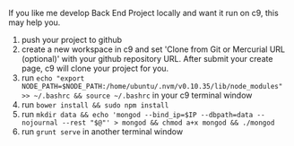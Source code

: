If you like me develop Back End Project locally and want it run on c9, this may help you.

1. push your project to github
2. create a new workspace in c9 and set 'Clone from Git or Mercurial URL (optional)' with your github repository URL. After submit your create page, c9 will clone your project for you.
3. run `echo "export NODE_PATH=$NODE_PATH:/home/ubuntu/.nvm/v0.10.35/lib/node_modules" >> ~/.bashrc && source ~/.bashrc` in your c9 terminal window
4. run `bower install && sudo npm install`
5. run `mkdir data && echo 'mongod --bind_ip=$IP --dbpath=data --nojournal --rest "$@"' > mongod && chmod a+x mongod && ./mongod`
6. run `grunt serve` in another terminal window
